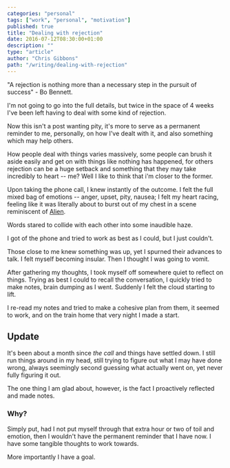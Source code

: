 ```yaml
---
categories: "personal"
tags: ["work", "personal", "motivation"]
published: true
title: "Dealing with rejection"
date: 2016-07-12T08:30:00+01:00
description: ""
type: "article"
author: "Chris Gibbons"
path: "/writing/dealing-with-rejection"
---
```


"A rejection is nothing more than a necessary step in the pursuit of success" - Bo Bennett.

I'm not going to go into the full details, but twice in the space of 4 weeks I've been left having to deal with some kind of rejection.

Now this isn't a post wanting pity, it's more to serve as a permanent reminder to me, personally, on how I've dealt with it, and also something which may help others.

How people deal with things varies massively, some people can brush it aside easily and get on with things like nothing has happened, for others rejection can be a huge setback and something that they may take incredibly to heart -- me? Well I like to think that i'm closer to the former.

Upon taking the phone call, I knew instantly of the outcome. I felt the full mixed bag of emotions -- anger, upset, pity, nausea; I felt my heart racing, feeling like it was literally about to burst out of my chest in a scene reminiscent of [Alien](https://www.youtube.com/watch?v=LsD6AL3HJtM).

Words stared to collide with each other into some inaudible haze.

I got of the phone and tried to work as best as I could, but I just couldn't.

Those close to me knew something was up, yet I spurned their advances to talk. I felt myself becoming insular. Then I thought I was going to vomit.

After gathering my thoughts, I took myself off somewhere quiet to reflect on things. Trying as best I could to recall the conversation, I quickly tried to make notes, brain dumping as I went. Suddenly I felt the cloud starting to lift.

I re-read my notes and tried to make a cohesive plan from them, it seemed to work, and on the train home that very night I made a start.

## Update
It's been about a month since _the call_ and things have settled down. I still run things around in my head, still trying to figure out what I may have done wrong, always seemingly second guessing what actually went on, yet never fully figuring it out.

The one thing I am glad about, however, is the fact I proactively reflected and made notes.

### Why?
Simply put, had I not put myself through that extra hour or two of toil and emotion, then I wouldn't have the permanent reminder that I have now. I have some tangible thoughts to work towards.

More importantly I have a goal.

